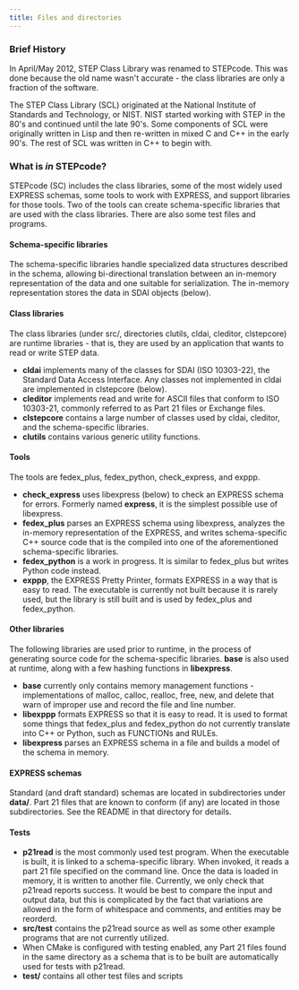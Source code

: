 ```yaml
---
title: Files and directories
---
```


### Brief History

In April/May 2012, STEP Class Library was renamed to STEPcode. This was
done because the old name wasn't accurate - the class libraries are only
a fraction of the software.

The STEP Class Library (SCL) originated at the National Institute of
Standards and Technology, or NIST. NIST started working with STEP in the
80's and continued until the late 90's. Some components of SCL were
originally written in Lisp and then re-written in mixed C and C++ in the
early 90's. The rest of SCL was written in C++ to begin with.

### What is *in* STEPcode?

STEPcode (SC) includes the class libraries, some of the most widely used
EXPRESS schemas, some tools to work with EXPRESS, and support libraries
for those tools. Two of the tools can create schema-specific libraries
that are used with the class libraries. There are also some test files
and programs.

#### Schema-specific libraries

The schema-specific libraries handle specialized data structures
described in the schema, allowing bi-directional translation between an
in-memory representation of the data and one suitable for serialization.
The in-memory representation stores the data in SDAI objects (below).

#### Class libraries

The class libraries (under src/, directories clutils, cldai, cleditor,
clstepcore) are runtime libraries - that is, they are used by an
application that wants to read or write STEP data.

-   **cldai** implements many of the classes for SDAI (ISO 10303-22),
    the Standard Data Access Interface. Any classes not implemented in
    cldai are implemented in clstepcore (below).
-   **cleditor** implements read and write for ASCII files that conform
    to ISO 10303-21, commonly referred to as Part 21 files or Exchange
    files.
-   **clstepcore** contains a large number of classes used by cldai,
    cleditor, and the schema-specific libraries.
-   **clutils** contains various generic utility functions.

#### Tools

The tools are fedex\_plus, fedex\_python, check\_express, and exppp.

-   **check\_express** uses libexpress (below) to check an EXPRESS
    schema for errors. Formerly named **express**, it is the simplest
    possible use of libexpress.
-   **fedex\_plus** parses an EXPRESS schema using libexpress, analyzes
    the in-memory representation of the EXPRESS, and writes
    schema-specific C++ source code that is the compiled into one of the
    aforementioned schema-specific libraries.
-   **fedex\_python** is a work in progress. It is similar to
    fedex\_plus but writes Python code instead.
-   **exppp**, the EXPRESS Pretty Printer, formats EXPRESS in a way that
    is easy to read. The executable is currently not built because it is
    rarely used, but the library is still built and is used by
    fedex\_plus and fedex\_python.

#### Other libraries

The following libraries are used prior to runtime, in the process of
generating source code for the schema-specific libraries. **base** is
also used at runtime, along with a few hashing functions in
**libexpress**.

-   **base** currently only contains memory management functions -
    implementations of malloc, calloc, realloc, free, new, and delete
    that warn of improper use and record the file and line number.
-   **libexppp** formats EXPRESS so that it is easy to read. It is used
    to format some things that fedex\_plus and fedex\_python do not
    currently translate into C++ or Python, such as FUNCTIONs and RULEs.
-   **libexpress** parses an EXPRESS schema in a file and builds a model
    of the schema in memory.

#### EXPRESS schemas

Standard (and draft standard) schemas are located in subdirectories
under **data/**. Part 21 files that are known to conform (if any) are
located in those subdirectories. See the README in that directory for
details.

#### Tests

-   **p21read** is the most commonly used test program. When the
    executable is built, it is linked to a schema-specific library. When
    invoked, it reads a part 21 file specified on the command line. Once
    the data is loaded in memory, it is written to another file.
    Currently, we only check that p21read reports success. It would be
    best to compare the input and output data, but this is complicated
    by the fact that variations are allowed in the form of whitespace
    and comments, and entities may be reorderd.
-   **src/test** contains the p21read source as well as some other
    example programs that are not currently utilized.
-   When CMake is configured with testing enabled, any Part 21 files
    found in the same directory as a schema that is to be built are
    automatically used for tests with p21read.
-   **test/** contains all other test files and scripts

